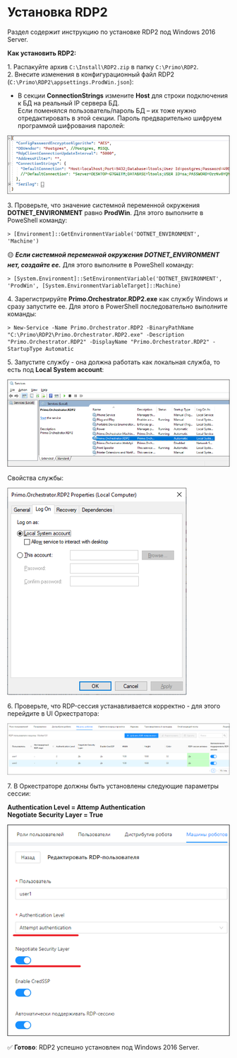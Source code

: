 # Установка RDP2
Раздел содержит инструкцию по установке RDP2 под Windows 2016 Server. 

**Как установить RDP2:**

1\. Распакуйте архив `C:\Install\RDP2.zip` в папку `C:\Primo\RDP2`.\
2\. Внесите изменения в конфигурационный файл RDP2 (`C:\Primo\RDP2\appsettings.ProdWin.json`):
* В секции **ConnectionStrings** измените **Host** для строки подключения к БД на реальный IP сервера БД.\
  Если поменялся пользователь/пароль БД – их тоже нужно отредактировать в этой секции. Пароль предварительно шифруем программой шифрования паролей:

![](../../resources/admin/windows/install-rdp2-1.png)

3\. Проверьте, что значение системной переменной окружения **DOTNET_ENVIRONMENT** равно **ProdWin**. Для этого выполните в PoweShell команду:
```
> [Environment]::GetEnvironmentVariable('DOTNET_ENVIRONMENT', 'Machine')
```
:yellow_circle: ***Если системной переменной окружения DOTNET_ENVIRONMENT нет, создайте ее.*** Для этого выполните в PoweShell команду:
```
> [System.Environment]::SetEnvironmentVariable('DOTNET_ENVIRONMENT', 'ProdWin', [System.EnvironmentVariableTarget]::Machine)
```
4\. Зарегистрируйте **Primo.Orchestrator.RDP2.exe** как службу Windows и сразу запустите ее. Для этого в PowerShell последовательно выполните команды:
```
> New-Service -Name Primo.Orchestrator.RDP2 -BinaryPathName "C:\Primo\RDP2\Primo.Orchestrator.RDP2.exe" -Description "Primo.Orchestrator.RDP2" -DisplayName "Primo.Orchestrator.RDP2" -StartupType Automatic 
```
5\. Запустите службу - она должна работать как локальная служба, то есть под **Local System account**:

![](../../resources/admin/windows/install-rdp2-2.png)

Свойства службы:

![](../../resources/admin/windows/install-rdp2-3.png)

6\. Проверьте, что RDP-сессия устанавливается корректно - для этого перейдите в UI Оркестратора:

![](../../resources/admin/windows/install-rdp2-4.png)

7\. В Оркестраторе должны быть установлены следующие параметры сессии:

**Authentication Level = Attemp Authentication\
Negotiate Security Layer = True**

![](../../resources/admin/windows/install-rdp2-5.png)

:white_check_mark: **Готово**: RDP2 успешно установлен под Windows 2016 Server.



